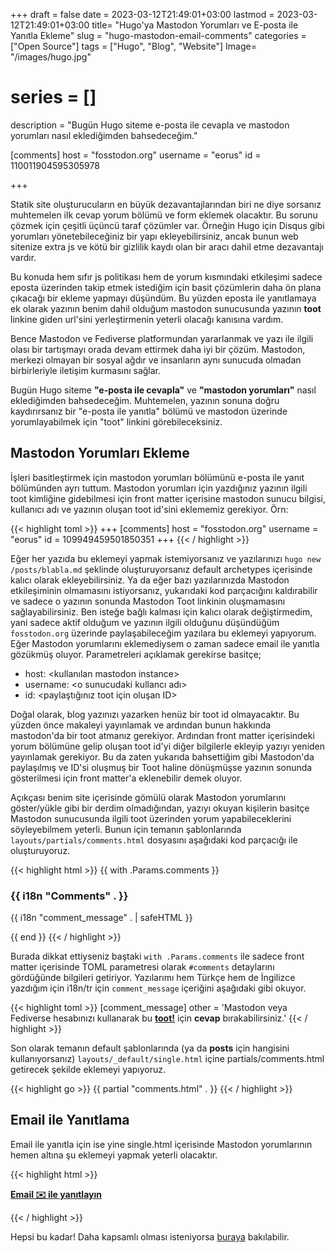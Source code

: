 +++
draft = false
date = 2023-03-12T21:49:01+03:00
lastmod = 2023-03-12T21:49:01+03:00
title= "Hugo'ya Mastodon Yorumları ve E-posta ile Yanıtla Ekleme"
slug = "hugo-mastodon-email-comments"
categories = ["Open Source"]
tags = ["Hugo", "Blog", "Website"]
Image= "/images/hugo.jpg"
# series = []
description = "Bugün Hugo siteme e-posta ile cevapla ve mastodon yorumları nasıl eklediğimden bahsedeceğim."

[comments]
host = "fosstodon.org"
username = "eorus"
id = 110011904595305978

+++

Statik site oluşturucuların en büyük dezavantajlarından biri ne diye sorsanız muhtemelen ilk cevap yorum bölümü ve form eklemek olacaktır. Bu sorunu çözmek için çeşitli üçüncü taraf çözümler var. Örneğin Hugo için Disqus gibi yorumları yönetebileceğiniz bir yapı ekleyebilirsiniz, ancak bunun web sitenize extra js ve kötü bir gizlilik kaydı olan bir aracı dahil etme dezavantajı vardır.

Bu konuda hem sıfır js politikası hem de yorum kısmındaki etkileşimi sadece eposta üzerinden takip etmek istediğim için basit çözümlerin daha ön plana çıkacağı bir ekleme yapmayı düşündüm. Bu yüzden eposta ile yanıtlamaya ek olarak yazının benim dahil olduğum mastodon sunucusunda yazının **toot** linkine giden url'sini yerleştirmenin yeterli olacağı kanısına vardım.

Bence Mastodon ve Fediverse platformundan yararlanmak ve yazı ile ilgili olası bir tartışmayı orada devam ettirmek daha iyi bir çözüm. Mastodon, merkezi olmayan bir sosyal ağdır ve insanların aynı sunucuda olmadan birbirleriyle iletişim kurmasını sağlar.

Bugün Hugo siteme **"e-posta ile cevapla"** ve **"mastodon yorumları"** nasıl eklediğimden bahsedeceğim. Muhtemelen, yazının sonuna doğru kaydırırsanız bir "e-posta ile yanıtla" bölümü ve mastodon üzerinde yorumlayabilmek için "toot" linkini görebileceksiniz.

## Mastodon Yorumları Ekleme

İşleri basitleştirmek için mastodon yorumları bölümünü e-posta ile yanıt bölümünden ayrı tuttum. Mastodon yorumları için yazdığınız yazının ilgili toot kimliğine gidebilmesi için front matter içerisine mastodon sunucu bilgisi, kullanıcı adı ve yazının oluşan toot id'sini eklememiz gerekiyor. Örn:

{{< highlight toml >}}
+++
[comments]
host = "fosstodon.org"
username = "eorus"
id = 109949459501850351
+++
{{< / highlight >}}

Eğer her yazıda bu eklemeyi yapmak istemiyorsanız ve yazılarınızı <code>hugo new /posts/blabla.md</code> şeklinde oluşturuyorsanız default archetypes içerisinde kalıcı olarak ekleyebilirsiniz. Ya da eğer bazı yazılarınızda Mastodon etkileşiminin olmamasını istiyorsanız, yukarıdaki kod parçacığını kaldırabilir ve sadece o yazının sonunda Mastodon Toot linkinin oluşmamasını sağlayabilirsiniz. Ben isteğe bağlı kalması için kalıcı olarak değiştirmedim, yani sadece aktif olduğum ve yazının ilgili olduğunu düşündüğüm <code>fosstodon.org</code> üzerinde paylaşabileceğim yazılara bu eklemeyi yapıyorum. Eğer Mastodon yorumlarını eklemediysem o zaman sadece email ile yanıtla gözükmüş oluyor. Parametreleri açıklamak gerekirse basitçe;

* host: <kullanılan mastodon instance>
* username: <o sunucudaki kullancı adı>
* id: <paylaştığınız toot için oluşan ID>

Doğal olarak, blog yazınızı yazarken henüz bir toot id olmayacaktır. Bu yüzden önce makaleyi yayınlamak ve ardından bunun hakkında mastodon'da bir toot atmanız gerekiyor. Ardından front matter içerisindeki yorum bölümüne gelip oluşan toot id'yi diğer bilgilerle ekleyip yazıyı yeniden yayınlamak gerekiyor. Bu da zaten yukarıda bahsettiğim gibi Mastodon'da paylaşılmış ve ID'si oluşmuş bir Toot haline dönüşmüşse yazının sonunda gösterilmesi için front matter'a eklenebilir demek oluyor.

Açıkçası benim site içerisinde gömülü olarak Mastodon yorumlarını göster/yükle gibi bir derdim olmadığından, yazıyı okuyan kişilerin basitçe Mastodon sunucusunda ilgili toot üzerinden yorum yapabileceklerini söyleyebilmem yeterli. Bunun için temanın şablonlarında <code>layouts/partials/comments.html</code> dosyasını aşağıdaki kod parçacığı ile oluşturuyoruz.

{{< highlight html >}}
{{ with .Params.comments }}
<div class="article-content">
<h3>{{ i18n "Comments" . }}</h3>
<p>{{ i18n "comment_message" . | safeHTML }}</p>
</div>
{{ end }}
{{< / highlight >}}

Burada dikkat ettiyseniz baştaki <code>with .Params.comments</code> ile sadece front matter içerisinde TOML parametresi olarak <code>#comments</code> detaylarını gördüğünde bilgileri getiriyor. Yazılarımı hem Türkçe hem de İngilizce yazdığım için i18n/tr için <code>comment_message</code> içeriğini aşağıdaki gibi okuyor.

{{< highlight toml >}}
[comment_message]
  other = 'Mastodon veya Fediverse hesabınızı kullanarak bu <strong><a class="link" href="https://{{ .host }}/@{{ .username }}/{{ .id }}">toot!</a></strong> için <strong>cevap</strong> bırakabilirsiniz.'
{{< / highlight >}}

Son olarak temanın default şablonlarında (ya da **posts** için hangisini kullanıyorsanız) <code>layouts/_default/single.html</code> içine partials/comments.html getirecek şekilde eklemeyi yapıyoruz.

{{< highlight go >}}
 {{ partial "comments.html" . }}
{{< / highlight >}}

## Email ile Yanıtlama

Email ile yanıtla için ise yine single.html içerisinde Mastodon yorumlarının hemen altına şu eklemeyi yapmak yeterli olacaktır.

{{< highlight html >}}

<strong><a href="mailto:mail@example.com?cc=mail@example.com&subject={{ .Title }}">Email ✉️ ile yanıtlayın</a></strong>

{{< / highlight >}}

Hepsi bu kadar! Daha kapsamlı olması isteniyorsa [buraya](https://amnesiak.org/post/2021/01/30/hugo-blog-with-mastodon-comments-extended/#wrapping-things-up) bakılabilir.
